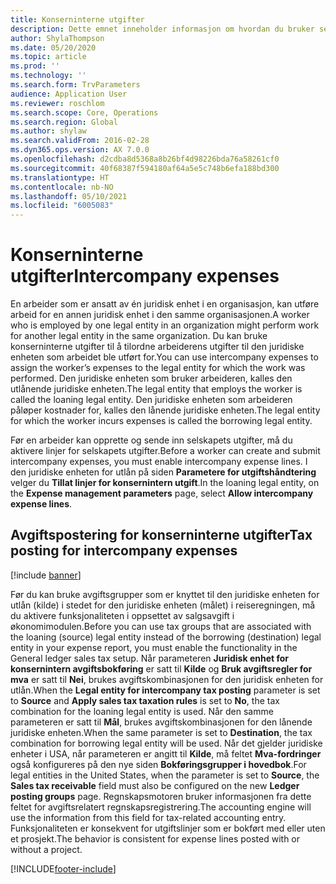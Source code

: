 ```yaml
---
title: Konserninterne utgifter
description: Dette emnet inneholder informasjon om hvordan du bruker selskapets utgifter til å tilordne en arbeiders utgifter til den juridiske enheten som arbeidet ble utført for.
author: ShylaThompson
ms.date: 05/20/2020
ms.topic: article
ms.prod: ''
ms.technology: ''
ms.search.form: TrvParameters
audience: Application User
ms.reviewer: roschlom
ms.search.scope: Core, Operations
ms.search.region: Global
ms.author: shylaw
ms.search.validFrom: 2016-02-28
ms.dyn365.ops.version: AX 7.0.0
ms.openlocfilehash: d2cdba8d5368a8b26bf4d98226bda76a58261cf0
ms.sourcegitcommit: 40f68387f594180af64a5e5c748b6efa188bd300
ms.translationtype: HT
ms.contentlocale: nb-NO
ms.lasthandoff: 05/10/2021
ms.locfileid: "6005083"
---
```

# <a name="intercompany-expenses"></a><span data-ttu-id="74948-103">Konserninterne utgifter</span><span class="sxs-lookup"><span data-stu-id="74948-103">Intercompany expenses</span></span>

<span data-ttu-id="74948-104">En arbeider som er ansatt av én juridisk enhet i en organisasjon, kan utføre arbeid for en annen juridisk enhet i den samme organisasjonen.</span><span class="sxs-lookup"><span data-stu-id="74948-104">A worker who is employed by one legal entity in an organization might perform work for another legal entity in the same organization.</span></span> <span data-ttu-id="74948-105">Du kan bruke konserninterne utgifter til å tilordne arbeiderens utgifter til den juridiske enheten som arbeidet ble utført for.</span><span class="sxs-lookup"><span data-stu-id="74948-105">You can use intercompany expenses to assign the worker’s expenses to the legal entity for which the  work was performed.</span></span> <span data-ttu-id="74948-106">Den juridiske enheten som bruker arbeideren, kalles den utlånende juridiske enheten.</span><span class="sxs-lookup"><span data-stu-id="74948-106">The legal entity that employs the worker is called the loaning legal entity.</span></span> <span data-ttu-id="74948-107">Den juridiske enheten som arbeideren påløper kostnader for, kalles den lånende juridiske enheten.</span><span class="sxs-lookup"><span data-stu-id="74948-107">The legal entity for which the worker incurs expenses is called the borrowing legal entity.</span></span> 

<span data-ttu-id="74948-108">Før en arbeider kan opprette og sende inn selskapets utgifter, må du aktivere linjer for selskapets utgifter.</span><span class="sxs-lookup"><span data-stu-id="74948-108">Before a worker can create and submit intercompany expenses, you must enable intercompany expense lines.</span></span> <span data-ttu-id="74948-109">I den juridiske enheten for utlån på siden **Parametere for utgiftshåndtering** velger du **Tillat linjer for konsernintern utgift**.</span><span class="sxs-lookup"><span data-stu-id="74948-109">In the loaning legal entity, on the **Expense management parameters** page, select **Allow intercompany expense lines**.</span></span> 

## <a name="tax-posting-for-intercompany-expenses"></a><span data-ttu-id="74948-110">Avgiftspostering for konserninterne utgifter</span><span class="sxs-lookup"><span data-stu-id="74948-110">Tax posting for intercompany expenses</span></span>

[!include [banner](../includes/banner.md)]

<span data-ttu-id="74948-111">Før du kan bruke avgiftsgrupper som er knyttet til den juridiske enheten for utlån (kilde) i stedet for den juridiske enheten (målet) i reiseregningen, må du aktivere funksjonaliteten i oppsettet av salgsavgift i økonomimodulen.</span><span class="sxs-lookup"><span data-stu-id="74948-111">Before you can use tax groups that are associated with the loaning (source) legal entity instead of the borrowing (destination) legal entity in your expense report, you must enable the functionality in the General ledger sales tax setup.</span></span> <span data-ttu-id="74948-112">Når parameteren **Juridisk enhet for konsernintern avgiftsbokføring** er satt til **Kilde** og **Bruk avgiftsregler for mva** er satt til **Nei**, brukes avgiftskombinasjonen for den juridisk enheten for utlån.</span><span class="sxs-lookup"><span data-stu-id="74948-112">When the **Legal entity for intercompany tax posting** parameter is set to **Source** and **Apply sales tax taxation rules** is set to **No**, the tax combination for the loaning legal entity is used.</span></span> <span data-ttu-id="74948-113">Når den samme parameteren er satt til **Mål**, brukes avgiftskombinasjonen for den lånende juridiske enheten.</span><span class="sxs-lookup"><span data-stu-id="74948-113">When the same parameter is set to **Destination**, the tax combination for borrowing legal entity will be used.</span></span> <span data-ttu-id="74948-114">Når det gjelder juridiske enheter i USA, når parameteren er angitt til **Kilde**, må feltet **Mva-fordringer** også konfigureres på den nye siden **Bokføringsgrupper i hovedbok**.</span><span class="sxs-lookup"><span data-stu-id="74948-114">For legal entities in the United States, when the parameter is set to **Source**, the **Sales tax receivable** field must also be configured on the new **Ledger posting groups** page.</span></span> <span data-ttu-id="74948-115">Regnskapsmotoren bruker informasjonen fra dette feltet for avgiftsrelatert regnskapsregistrering.</span><span class="sxs-lookup"><span data-stu-id="74948-115">The accounting engine will use the information from this field for tax-related accounting entry.</span></span>   
<span data-ttu-id="74948-116">Funksjonaliteten er konsekvent for utgiftslinjer som er bokført med eller uten et prosjekt.</span><span class="sxs-lookup"><span data-stu-id="74948-116">The behavior is consistent for expense lines posted with or without a project.</span></span>  


[!INCLUDE[footer-include](../includes/footer-banner.md)]